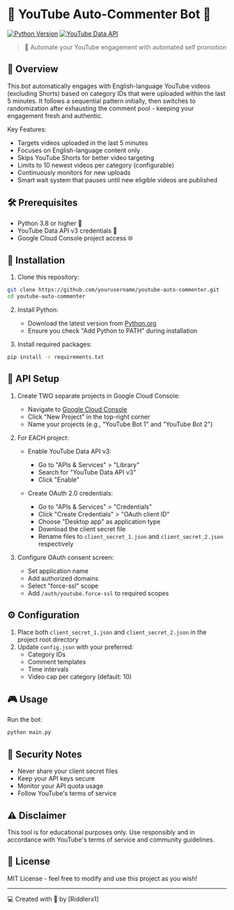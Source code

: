# 🤖 YouTube Auto-Commenter Bot 🎯

[![Python Version](https://img.shields.io/badge/python-3.8%2B-blue)](https://www.python.org/downloads/)
[![YouTube Data API](https://img.shields.io/badge/YouTube%20Data-API%20v3-red)](https://developers.google.com/youtube/v3)

> 🔮 Automate your YouTube engagement with automated self promotion

## 🚀 Overview

This bot automatically engages with English-language YouTube videos (excluding Shorts) based on category IDs that were uploaded within the last 5 minutes. It follows a sequential pattern initially, then switches to randomization after exhausting the comment pool - keeping your engagement fresh and authentic.

Key Features:
- Targets videos uploaded in the last 5 minutes
- Focuses on English-language content only
- Skips YouTube Shorts for better video targeting
- Limits to 10 newest videos per category (configurable)
- Continuously monitors for new uploads
- Smart wait system that pauses until new eligible videos are published

## 🛠️ Prerequisites

- Python 3.8 or higher 🐍
- YouTube Data API v3 credentials 🔑
- Google Cloud Console project access 🌐

## 🔧 Installation

1. Clone this repository:
```bash
git clone https://github.com/yourusername/youtube-auto-commenter.git
cd youtube-auto-commenter
```

2. Install Python:
   - Download the latest version from [Python.org](https://www.python.org/downloads/)
   - Ensure you check "Add Python to PATH" during installation

3. Install required packages:
```bash
pip install -r requirements.txt
```

## 📡 API Setup

1. Create TWO separate projects in Google Cloud Console:
   - Navigate to [Google Cloud Console](https://console.cloud.google.com/)
   - Click "New Project" in the top-right corner
   - Name your projects (e.g., "YouTube Bot 1" and "YouTube Bot 2")

2. For EACH project:
   - Enable YouTube Data API v3:
     - Go to "APIs & Services" > "Library"
     - Search for "YouTube Data API v3"
     - Click "Enable"
   
   - Create OAuth 2.0 credentials:
     - Go to "APIs & Services" > "Credentials"
     - Click "Create Credentials" > "OAuth client ID"
     - Choose "Desktop app" as application type
     - Download the client secret file
     - Rename files to `client_secret_1.json` and `client_secret_2.json` respectively

3. Configure OAuth consent screen:
   - Set application name
   - Add authorized domains
   - Select "force-ssl" scope
   - Add `/auth/youtube.force-ssl` to required scopes

## ⚙️ Configuration

1. Place both `client_secret_1.json` and `client_secret_2.json` in the project root directory
2. Update `config.json` with your preferred:
   - Category IDs
   - Comment templates
   - Time intervals
   - Video cap per category (default: 10)

## 🎮 Usage

Run the bot:
```bash
python main.py
```

## 🔐 Security Notes

- Never share your client secret files
- Keep your API keys secure
- Monitor your API quota usage
- Follow YouTube's terms of service

## ⚠️ Disclaimer

This tool is for educational purposes only. Use responsibly and in accordance with YouTube's terms of service and community guidelines.

## 📜 License

MIT License - feel free to modify and use this project as you wish!

---
💻 Created with 🖤 by [Riddlerx1]
